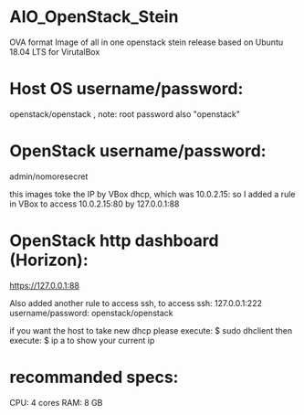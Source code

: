 # AIO_OpenStack_Stein
OVA format Image of all in one openstack stein release based on Ubuntu 18.04 LTS for VirutalBox

# Host OS username/password: 
openstack/openstack , note: root password also "openstack"
# OpenStack username/password: 
admin/nomoresecret

this images toke the IP by VBox dhcp, which was 10.0.2.15:
so I added a rule in VBox to access 10.0.2.15:80 by 127.0.0.1:88
# OpenStack http dashboard (Horizon):
https://127.0.0.1:88

Also added another rule to access ssh, to access ssh:
127.0.0.1:222
username/password: openstack/openstack

if you want the host to take new dhcp please execute:
$ sudo dhclient
then execute:
$ ip a
to show your current ip

# recommanded specs:
CPU: 4 cores
RAM: 8 GB
